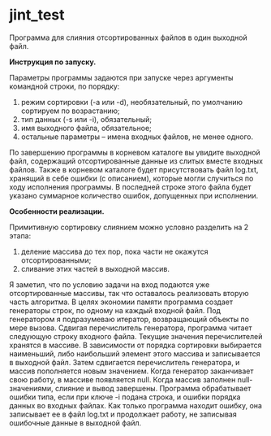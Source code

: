 # jint_test
Программа для слияния отсортированных файлов в один выходной файл.

**Инструкция по запуску.**

Параметры программы задаются при запуске через аргументы командной строки, по порядку:
1. режим сортировки (-a или -d), необязательный, по умолчанию сортируем по возрастанию;
2. тип данных (-s или -i), обязательный;
3. имя выходного файла, обязательное;
4. остальные параметры – имена входных файлов, не менее одного.

По завершению программы в корневом каталоге вы увидите выходной файл, содержащий отсортированные данные из слитых вместе входных файлов.
Также в корневом каталоге будет присутствовать файл log.txt, хранящий в себе ошибки (с описанием), которые могли случиться по ходу исполнения программы. В последней строке этого файла будет указано суммарное количество ошибок, допущенных при исполнении.




**Особенности реализации.**

Примитивную сортировку слиянием можно условно разделить на 2 этапа:
1. деление массива до тех пор, пока части не окажутся отсортированными;
2. сливание этих частей в выходной массив.

Я заметил, что по условию задачи на вход подаются уже отсортированные массивы, так что оставалось реализовать вторую часть алгоритма. В целях экономии памяти программа создает генераторы строк, по одному на каждый входной файл. Под генератором я подразумеваю итератор, возвращающий объекты по мере вызова. Сдвигая перечислитель генератора, программа читает следующую строку входного файла. Текущие значения перечислителей хранятся в массиве. В зависимости от порядка сортировки выбирается наименьший, либо наибольший элемент этого массива и записывается в выходной файл. Затем сдвигается перечислитель генератора, и массив пополняется новым значением. Когда генератор заканчивает свою работу, в массиве появляется null. Когда массив заполнен null-значениями, слияние и вывод завершены.
Программа обрабатывает ошибки типа, если при ключе -i подана строка, и ошибки порядка данных во входных файлах. Как только программа находит ошибку, она записывает ее в файл log.txt и продолжает работу, не записывая ошибочные данные в выходной файл.
